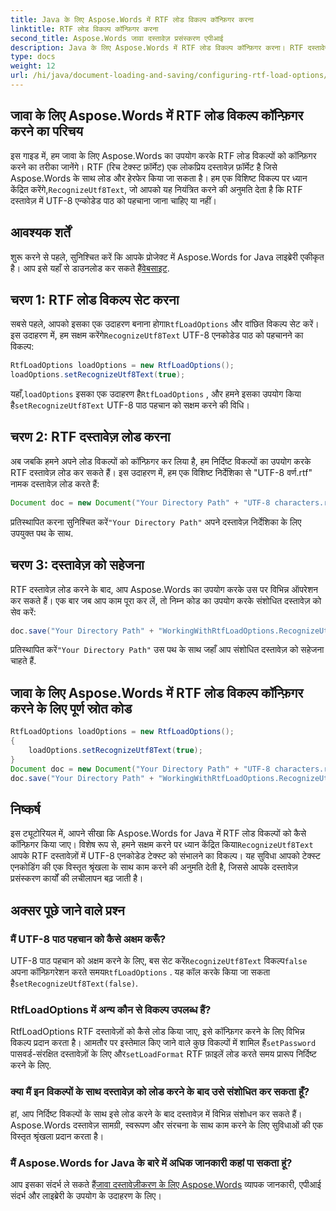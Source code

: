 ```yaml
---
title: Java के लिए Aspose.Words में RTF लोड विकल्प कॉन्फ़िगर करना
linktitle: RTF लोड विकल्प कॉन्फ़िगर करना
second_title: Aspose.Words जावा दस्तावेज़ प्रसंस्करण एपीआई
description: Java के लिए Aspose.Words में RTF लोड विकल्प कॉन्फ़िगर करना। RTF दस्तावेज़ों में UTF-8 टेक्स्ट को पहचानना सीखें। कोड उदाहरणों के साथ चरण-दर-चरण मार्गदर्शिका।
type: docs
weight: 12
url: /hi/java/document-loading-and-saving/configuring-rtf-load-options/
---
```


## जावा के लिए Aspose.Words में RTF लोड विकल्प कॉन्फ़िगर करने का परिचय

इस गाइड में, हम जावा के लिए Aspose.Words का उपयोग करके RTF लोड विकल्पों को कॉन्फ़िगर करने का तरीका जानेंगे। RTF (रिच टेक्स्ट फ़ॉर्मेट) एक लोकप्रिय दस्तावेज़ फ़ॉर्मेट है जिसे Aspose.Words के साथ लोड और हेरफेर किया जा सकता है। हम एक विशिष्ट विकल्प पर ध्यान केंद्रित करेंगे,`RecognizeUtf8Text`, जो आपको यह नियंत्रित करने की अनुमति देता है कि RTF दस्तावेज़ में UTF-8 एन्कोडेड पाठ को पहचाना जाना चाहिए या नहीं।

## आवश्यक शर्तें

 शुरू करने से पहले, सुनिश्चित करें कि आपके प्रोजेक्ट में Aspose.Words for Java लाइब्रेरी एकीकृत है। आप इसे यहाँ से डाउनलोड कर सकते हैं[वेबसाइट](https://releases.aspose.com/words/java/).

## चरण 1: RTF लोड विकल्प सेट करना

 सबसे पहले, आपको इसका एक उदाहरण बनाना होगा`RtfLoadOptions` और वांछित विकल्प सेट करें। इस उदाहरण में, हम सक्षम करेंगे`RecognizeUtf8Text` UTF-8 एनकोडेड पाठ को पहचानने का विकल्प:

```java
RtfLoadOptions loadOptions = new RtfLoadOptions();
loadOptions.setRecognizeUtf8Text(true);
```

 यहाँ,`loadOptions` इसका एक उदाहरण है`RtfLoadOptions` , और हमने इसका उपयोग किया है`setRecognizeUtf8Text` UTF-8 पाठ पहचान को सक्षम करने की विधि।

## चरण 2: RTF दस्तावेज़ लोड करना

अब जबकि हमने अपने लोड विकल्पों को कॉन्फ़िगर कर लिया है, हम निर्दिष्ट विकल्पों का उपयोग करके RTF दस्तावेज़ लोड कर सकते हैं। इस उदाहरण में, हम एक विशिष्ट निर्देशिका से "UTF-8 वर्ण.rtf" नामक दस्तावेज़ लोड करते हैं:

```java
Document doc = new Document("Your Directory Path" + "UTF-8 characters.rtf", loadOptions);
```

 प्रतिस्थापित करना सुनिश्चित करें`"Your Directory Path"` अपने दस्तावेज़ निर्देशिका के लिए उपयुक्त पथ के साथ.

## चरण 3: दस्तावेज़ को सहेजना

RTF दस्तावेज़ लोड करने के बाद, आप Aspose.Words का उपयोग करके उस पर विभिन्न ऑपरेशन कर सकते हैं। एक बार जब आप काम पूरा कर लें, तो निम्न कोड का उपयोग करके संशोधित दस्तावेज़ को सेव करें:

```java
doc.save("Your Directory Path" + "WorkingWithRtfLoadOptions.RecognizeUtf8Text.rtf");
```

 प्रतिस्थापित करें`"Your Directory Path"` उस पथ के साथ जहाँ आप संशोधित दस्तावेज़ को सहेजना चाहते हैं.

## जावा के लिए Aspose.Words में RTF लोड विकल्प कॉन्फ़िगर करने के लिए पूर्ण स्रोत कोड

```java
RtfLoadOptions loadOptions = new RtfLoadOptions();
{
	loadOptions.setRecognizeUtf8Text(true);
}
Document doc = new Document("Your Directory Path" + "UTF-8 characters.rtf", loadOptions);
doc.save("Your Directory Path" + "WorkingWithRtfLoadOptions.RecognizeUtf8Text.rtf");
```

## निष्कर्ष

 इस ट्यूटोरियल में, आपने सीखा कि Aspose.Words for Java में RTF लोड विकल्पों को कैसे कॉन्फ़िगर किया जाए। विशेष रूप से, हमने सक्षम करने पर ध्यान केंद्रित किया`RecognizeUtf8Text` आपके RTF दस्तावेज़ों में UTF-8 एनकोडेड टेक्स्ट को संभालने का विकल्प। यह सुविधा आपको टेक्स्ट एनकोडिंग की एक विस्तृत श्रृंखला के साथ काम करने की अनुमति देती है, जिससे आपके दस्तावेज़ प्रसंस्करण कार्यों की लचीलापन बढ़ जाती है।

## अक्सर पूछे जाने वाले प्रश्न

### मैं UTF-8 पाठ पहचान को कैसे अक्षम करूँ?

 UTF-8 पाठ पहचान को अक्षम करने के लिए, बस सेट करें`RecognizeUtf8Text` विकल्प`false` अपना कॉन्फ़िगरेशन करते समय`RtfLoadOptions` . यह कॉल करके किया जा सकता है`setRecognizeUtf8Text(false)`.

### RtfLoadOptions में अन्य कौन से विकल्प उपलब्ध हैं?

 RtfLoadOptions RTF दस्तावेज़ों को कैसे लोड किया जाए, इसे कॉन्फ़िगर करने के लिए विभिन्न विकल्प प्रदान करता है। आमतौर पर इस्तेमाल किए जाने वाले कुछ विकल्पों में शामिल हैं`setPassword` पासवर्ड-संरक्षित दस्तावेज़ों के लिए और`setLoadFormat` RTF फ़ाइलें लोड करते समय प्रारूप निर्दिष्ट करने के लिए.

### क्या मैं इन विकल्पों के साथ दस्तावेज़ को लोड करने के बाद उसे संशोधित कर सकता हूँ?

हां, आप निर्दिष्ट विकल्पों के साथ इसे लोड करने के बाद दस्तावेज़ में विभिन्न संशोधन कर सकते हैं। Aspose.Words दस्तावेज़ सामग्री, स्वरूपण और संरचना के साथ काम करने के लिए सुविधाओं की एक विस्तृत श्रृंखला प्रदान करता है।

### मैं Aspose.Words for Java के बारे में अधिक जानकारी कहां पा सकता हूं?

 आप इसका संदर्भ ले सकते हैं[जावा दस्तावेज़ीकरण के लिए Aspose.Words](https://reference.aspose.com/words/java/) व्यापक जानकारी, एपीआई संदर्भ और लाइब्रेरी के उपयोग के उदाहरण के लिए।